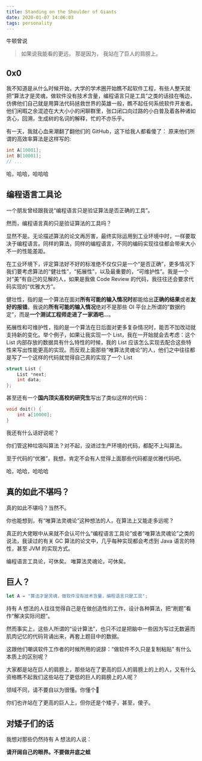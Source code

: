 ```yaml
---
title: Standing on the Shoulder of Giants
date: 2020-01-07 14:06:03
tags: personality
---
```


牛顿曾说
> 如果说我能看的更远，
> 那是因为，
> 我站在了巨人的肩膀上。

<!-- more -->

## 0x0

我不知道是从什么时候开始，大学的学术圈开始瞧不起软件工程，有些人整天就把“算法才是灵魂，做软件没有技术含量，编程语言只是工具”之类的话挂在嘴边，仿佛他们自己就是用算法代码拯救世界的英雄一般，瞧不起任何系统软件开发者。他们闲暇之余混迹在大大小小的闲聊群里，张口闭口向过路的小白普及着各种诸如贪心，回溯，生成树的名词的解释，忙的不亦乐乎。

有一天，我就心血来潮翻了翻他们的 GitHub，这下给我人都看傻了：
原来他们所谓的高效率算法是这样写的:

```cpp
int A[10001];
int B[10001];
// ...
```

哈，哈哈，哈哈哈

## 编程语言工具论

一个朋友曾经跟我说“编程语言只是验证算法是否正确的工具”。

然而，编程语言真的只是验证算法的工具吗？

显然不是。无论描述算法的论文再厉害，最终实际运用到工业环境中时，一样要取决于编程语言。同样的算法，同样的编程语言，不同的编码实现往往都会带来大小不一的性能差距。

在工业环境下，评定算法好不好的标准绝不仅仅只是一个“是否正确”，更多情况下我们要考虑算法的“健壮性”，“拓展性”，以及最重要的，“可维护性”。我是一个对“美”有自己的见解的人，如果是我做 Code Review 的代码，我往往还会要求代码实现的“优雅大方”。

健壮性，指的是一个算法在面对**所有可能的输入情况时**都能给出**正确的结果**或者**友好的报错**。我说的**所有可能的输入情况**绝对不是那些 OI 平台上所谓的“数据约定”，而是**一个测试工程师走进了一家酒吧...**。

拓展性和可维护性，指的是一个算法在日后面对更多复杂情况时，能否不加改动就支持新的变化。举个例子，如果让我实现一个 List，我在一开始就会去考虑：这个 List 内部存放的数据具有什么特性的时候，我的 List 应该怎么实现去配合这些特性来写出性能更高的实现。而反观上面那些“唯算法灵魂论”的人，他们之中往往都是写了一个这样的代码就觉得自己真的实现了一个 List
```cpp
struct List {
    List *next;
    int data;
};
```

甚至还有一个**国内顶尖高校的研究生**写出了类似这样的代码：
```cpp
void doit() {
    int a[10000];
}
```

我还有什么话好说呢？

你们管这种垃圾叫算法？对不起，没进过生产环境的代码，都配不上叫算法。

至于代码的“优雅”，我想，肯定不会有人觉得上面那些代码都是优雅代码吧。

哈，哈哈，哈哈哈

## 真的如此不堪吗？

真的如此不堪吗？当然不。

你也能想到，有“唯算法灵魂论”这种想法的人，在算法上又能走多远呢？

真正的大佬眼中从来就不会认可什么“编程语言工具论”或者“唯算法灵魂论”之类的说法，我读过的有关 GC 算法的论文中，几乎每种实现都会考虑到 Java 语言的特性，甚至 JVM 的实现方式。

编程语言工具论，可休矣。
唯算法灵魂论，可休矣。

## 巨人？

```swift
let A = "算法才是灵魂，做软件没有技术含量，编程语言只是工具";
```

持有 A 想法的人往往觉得自己是在做创造性的工作，设计各种算法，把“刷题”看作“解决实际问题”。

然而事实上，这些人所谓的“设计算法”，也只不过是把脑中一些因为写过无数遍而肌肉记忆的代码背诵出来，再套上题目中的数据。

这跟他们嘲讽软件工作者的时候所用的说辞：“做软件不久只是复制粘贴” 有什么本质上的区别呢？

大家都是站在巨人的肩膀上，那些站在了更高的巨人的肩膀上的上的人，又有什么资格瞧不起我们这些站在了更低的巨人的肩膀上的人呢？

领域不同，请不要自以为很懂。你懂个🔨

你们也许站在了更高的巨人上，但你还是个矮子，甚至，傻子。

## 对矮子们的话

我想对那些仍然持有 A 想法的人说：

**请开阔自己的眼界。不要做井底之蛙**


